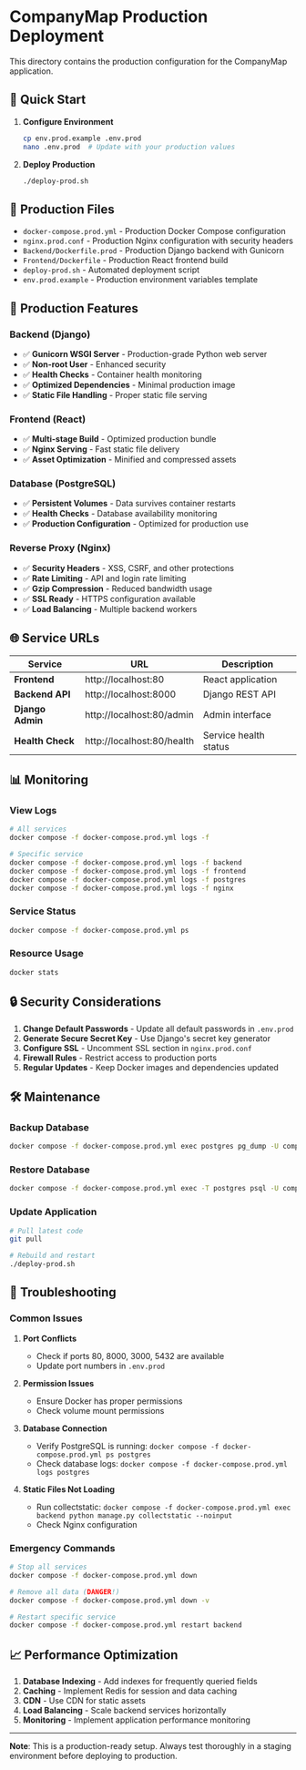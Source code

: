 # CompanyMap Production Deployment

This directory contains the production configuration for the CompanyMap application.

## 🚀 Quick Start

1. **Configure Environment**
   ```bash
   cp env.prod.example .env.prod
   nano .env.prod  # Update with your production values
   ```

2. **Deploy Production**
   ```bash
   ./deploy-prod.sh
   ```

## 📁 Production Files

- `docker-compose.prod.yml` - Production Docker Compose configuration
- `nginx.prod.conf` - Production Nginx configuration with security headers
- `Backend/Dockerfile.prod` - Production Django backend with Gunicorn
- `Frontend/Dockerfile` - Production React frontend build
- `deploy-prod.sh` - Automated deployment script
- `env.prod.example` - Production environment variables template

## 🔧 Production Features

### Backend (Django)
- ✅ **Gunicorn WSGI Server** - Production-grade Python web server
- ✅ **Non-root User** - Enhanced security
- ✅ **Health Checks** - Container health monitoring
- ✅ **Optimized Dependencies** - Minimal production image
- ✅ **Static File Handling** - Proper static file serving

### Frontend (React)
- ✅ **Multi-stage Build** - Optimized production bundle
- ✅ **Nginx Serving** - Fast static file delivery
- ✅ **Asset Optimization** - Minified and compressed assets

### Database (PostgreSQL)
- ✅ **Persistent Volumes** - Data survives container restarts
- ✅ **Health Checks** - Database availability monitoring
- ✅ **Production Configuration** - Optimized for production use

### Reverse Proxy (Nginx)
- ✅ **Security Headers** - XSS, CSRF, and other protections
- ✅ **Rate Limiting** - API and login rate limiting
- ✅ **Gzip Compression** - Reduced bandwidth usage
- ✅ **SSL Ready** - HTTPS configuration available
- ✅ **Load Balancing** - Multiple backend workers

## 🌐 Service URLs

| Service | URL | Description |
|---------|-----|-------------|
| **Frontend** | http://localhost:80 | React application |
| **Backend API** | http://localhost:8000 | Django REST API |
| **Django Admin** | http://localhost:80/admin | Admin interface |
| **Health Check** | http://localhost:80/health | Service health status |

## 📊 Monitoring

### View Logs
```bash
# All services
docker compose -f docker-compose.prod.yml logs -f

# Specific service
docker compose -f docker-compose.prod.yml logs -f backend
docker compose -f docker-compose.prod.yml logs -f frontend
docker compose -f docker-compose.prod.yml logs -f postgres
docker compose -f docker-compose.prod.yml logs -f nginx
```

### Service Status
```bash
docker compose -f docker-compose.prod.yml ps
```

### Resource Usage
```bash
docker stats
```

## 🔒 Security Considerations

1. **Change Default Passwords** - Update all default passwords in `.env.prod`
2. **Generate Secure Secret Key** - Use Django's secret key generator
3. **Configure SSL** - Uncomment SSL section in `nginx.prod.conf`
4. **Firewall Rules** - Restrict access to production ports
5. **Regular Updates** - Keep Docker images and dependencies updated

## 🛠️ Maintenance

### Backup Database
```bash
docker compose -f docker-compose.prod.yml exec postgres pg_dump -U companymap_user_prod companymap_db_prod > backup.sql
```

### Restore Database
```bash
docker compose -f docker-compose.prod.yml exec -T postgres psql -U companymap_user_prod companymap_db_prod < backup.sql
```

### Update Application
```bash
# Pull latest code
git pull

# Rebuild and restart
./deploy-prod.sh
```

## 🚨 Troubleshooting

### Common Issues

1. **Port Conflicts**
   - Check if ports 80, 8000, 3000, 5432 are available
   - Update port numbers in `.env.prod`

2. **Permission Issues**
   - Ensure Docker has proper permissions
   - Check volume mount permissions

3. **Database Connection**
   - Verify PostgreSQL is running: `docker compose -f docker-compose.prod.yml ps postgres`
   - Check database logs: `docker compose -f docker-compose.prod.yml logs postgres`

4. **Static Files Not Loading**
   - Run collectstatic: `docker compose -f docker-compose.prod.yml exec backend python manage.py collectstatic --noinput`
   - Check Nginx configuration

### Emergency Commands

```bash
# Stop all services
docker compose -f docker-compose.prod.yml down

# Remove all data (DANGER!)
docker compose -f docker-compose.prod.yml down -v

# Restart specific service
docker compose -f docker-compose.prod.yml restart backend
```

## 📈 Performance Optimization

1. **Database Indexing** - Add indexes for frequently queried fields
2. **Caching** - Implement Redis for session and data caching
3. **CDN** - Use CDN for static assets
4. **Load Balancing** - Scale backend services horizontally
5. **Monitoring** - Implement application performance monitoring

---

**Note**: This is a production-ready setup. Always test thoroughly in a staging environment before deploying to production.
